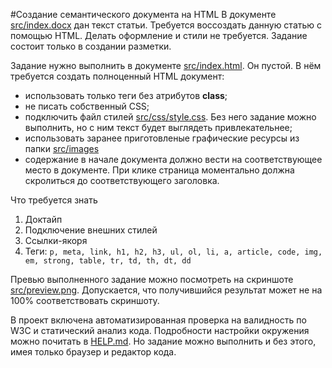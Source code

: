 #Создание семантического документа на HTML
В документе [src/index.docx](./src/index.docx) дан текст статьи. Требуется воссоздать данную статью с помощью HTML. Делать оформление и стили не требуется. Задание состоит только в создании разметки.

Задание нужно выполнить в документе [src/index.html](./src/index.html). Он пустой. В нём требуется создать полноценный HTML документ:
- использовать только теги без атрибутов **class**;
- не писать собственный CSS;
- подключить файл стилей [src/css/style.css](./src/css/style.css). Без него задание можно выполнить, но с ним текст будет выглядеть привлекательнее;
- использовать заранее приготовленые графические ресурсы из папки [src/images](./src/images)
- содержание в начале документа должно вести на соответствующее место в документе. При клике страница моментально должна скролиться до соответствующего заголовка.

Что требуется знать
1. Доктайп
2. Подключение внешних стилей
3. Ссылки-якоря
3. Теги: `p, meta, link, h1, h2, h3, ul, ol, li, a, article, code, img, em, strong, table, tr, td, th, dt, dd`


Превью выполненного задание можно посмотреть на скриншоте [src/preview.png](./src/preview.png). Допускается, что получившийся результат может не на 100% соответствовать скриншоту.

В проект включена автоматизированная проверка на валидность по W3C и статический анализ кода. Подробности настройки окружения можно почитать в [HELP.md](./HELP.md). Но задание можно выполнить и без этого, имея только браузер и редактор кода.